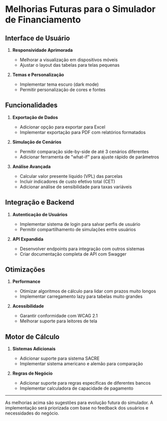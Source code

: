 # Melhorias Futuras para o Simulador de Financiamento

## Interface de Usuário
1. **Responsividade Aprimorada**
   - Melhorar a visualização em dispositivos móveis
   - Ajustar o layout das tabelas para telas pequenas

2. **Temas e Personalização**
   - Implementar tema escuro (dark mode)
   - Permitir personalização de cores e fontes

## Funcionalidades
1. **Exportação de Dados**
   - Adicionar opção para exportar para Excel
   - Implementar exportação para PDF com relatórios formatados

2. **Simulação de Cenários**
   - Permitir comparação side-by-side de até 3 cenários diferentes
   - Adicionar ferramenta de "what-if" para ajuste rápido de parâmetros

3. **Análise Avançada**
   - Calcular valor presente líquido (VPL) das parcelas
   - Incluir indicadores de custo efetivo total (CET)
   - Adicionar análise de sensibilidade para taxas variáveis

## Integração e Backend
1. **Autenticação de Usuários**
   - Implementar sistema de login para salvar perfis de usuário
   - Permitir compartilhamento de simulações entre usuários

2. **API Expandida**
   - Desenvolver endpoints para integração com outros sistemas
   - Criar documentação completa de API com Swagger

## Otimizações
1. **Performance**
   - Otimizar algoritmos de cálculo para lidar com prazos muito longos
   - Implementar carregamento lazy para tabelas muito grandes

2. **Acessibilidade**
   - Garantir conformidade com WCAG 2.1
   - Melhorar suporte para leitores de tela

## Motor de Cálculo
1. **Sistemas Adicionais**
   - Adicionar suporte para sistema SACRE
   - Implementar sistema americano e alemão para comparação

2. **Regras de Negócio**
   - Adicionar suporte para regras específicas de diferentes bancos
   - Implementar calculadora de capacidade de pagamento

---

As melhorias acima são sugestões para evolução futura do simulador. A implementação será priorizada com base no feedback dos usuários e necessidades do negócio.